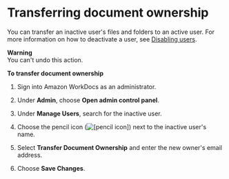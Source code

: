 # Transferring document ownership<a name="transfer-docs"></a>

You can transfer an inactive user's files and folders to an active user\. For more information on how to deactivate a user, see [Disabling users](inactive-user.md)\.

**Warning**  
You can't undo this action\.

**To transfer document ownership**

1. Sign into Amazon WorkDocs as an administrator\.

1. Under **Admin**, choose **Open admin control panel**\.

1. Under **Manage Users**, search for the inactive user\.

1. Choose the pencil icon \(![\[pencil icon\]](http://docs.aws.amazon.com/workdocs/latest/adminguide/images/pencil_icon.png)\) next to the inactive user's name\. 

1. Select **Transfer Document Ownership** and enter the new owner's email address\.

1. Choose **Save Changes**\.